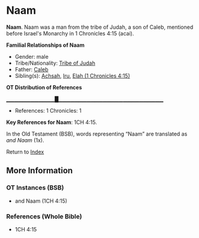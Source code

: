 # Naam
**Naam**. 
Naam was a man from the tribe of Judah, a son of Caleb, mentioned before Israel's Monarchy in 1 Chronicles 4:15 (acai). 




**Familial Relationships of Naam**


* Gender: male
* Tribe/Nationality: [Tribe of Judah](../../../groups/md/acai/Judah.md)
* Father: [Caleb](Caleb.md)
* Sibling(s): [Achsah](Achsah.md), [Iru](Iru.md), [Elah (1 Chronicles 4:15)](Elah.4.md)


**OT Distribution of References**

▁▁▁▁▁▁▁▁▁▁▁▁█▁▁▁▁▁▁▁▁▁▁▁▁▁▁▁▁▁▁▁▁▁▁▁▁▁▁
* References: 1 Chronicles: 1



**Key References for Naam**: 
1CH 4:15. 


In the Old Testament (BSB), words representing “Naam” are translated as 
*and Naam* (1x). 




Return to [Index](00-Index.md)

## More Information

### OT Instances (BSB)

* and Naam (1CH 4:15)



### References (Whole Bible)

* 1CH 4:15



